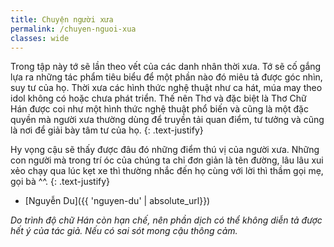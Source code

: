 ```yaml
---
title: Chuyện người xưa
permalink: /chuyen-nguoi-xua
classes: wide
---
```


Trong tập này tớ sẽ lần theo vết của các danh nhân thời xưa. Tớ sẽ cố gắng lựa ra những tác phẩm tiêu biểu để một phần nào đó miêu tả được góc nhìn, suy tư của họ. Thời xưa các hình thức nghệ thuật như ca hát, múa may theo idol không có hoặc chưa phát triển. Thế nên Thơ và đặc biệt là Thơ Chữ Hán được coi như một hình thức nghệ thuật phổ biến và cũng là một đặc quyền mà người xưa thường dùng để truyền tải quan điểm, tư tưởng và cũng là nơi để giải bày tâm tư của họ.
{: .text-justify}

Hy vọng cậu sẽ thấy được đâu đó những điểm thú vị của người xưa. Những con người mà trong trí óc của chúng ta chỉ đơn giản là tên đường, lâu lâu xui xẻo chạy qua lúc kẹt xe thì thường nhắc đến họ cùng với lời thì thầm gọi mẹ, gọi bà ^^.
{: .text-justify}

- [Nguyễn Du]({{ 'nguyen-du' | absolute_url}})

*Do trình độ chữ Hán còn hạn chế, nên phần dịch có thể không diễn tả được hết ý của tác giả. Nếu có sai sót mong cậu thông cảm.*